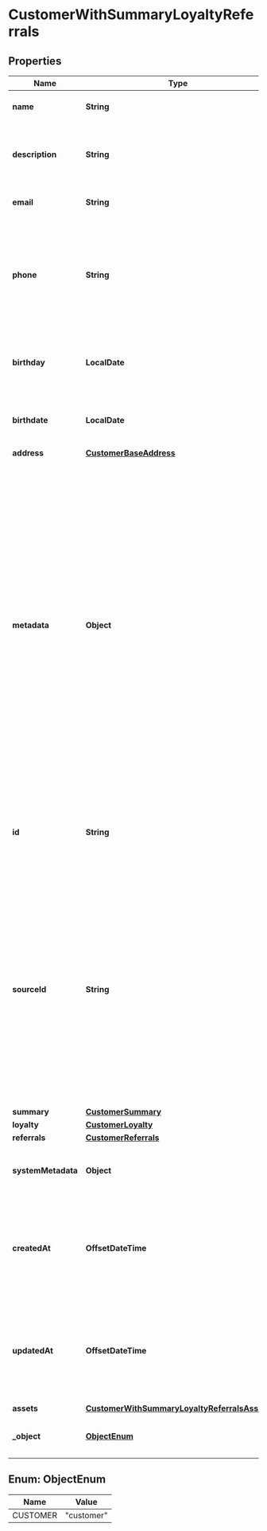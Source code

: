 

# CustomerWithSummaryLoyaltyReferrals


## Properties

| Name | Type | Description |
|------------ | ------------- | ------------- |
|**name** | **String** | Customer&#39;s first and last name. |
|**description** | **String** | An arbitrary string that you can attach to a customer object. |
|**email** | **String** | Customer&#39;s email address. |
|**phone** | **String** | Customer&#39;s phone number. This parameter is mandatory when you try to send out codes to customers via an SMS channel. |
|**birthday** | **LocalDate** | &#x60;Deprecated&#x60;. ~~Customer&#39;s birthdate; format YYYY-MM-DD~~. |
|**birthdate** | **LocalDate** | Customer&#39;s birthdate; format YYYY-MM-DD. |
|**address** | [**CustomerBaseAddress**](CustomerBaseAddress.md) |  |
|**metadata** | **Object** | A set of custom key/value pairs that you can attach to a customer. The metadata object stores all custom attributes assigned to the customer. It can be useful for storing additional information about the customer in a structured format. This metadata can be used for validating whether the customer qualifies for a discount or it can be used in building customer segments. |
|**id** | **String** | The ID of an existing customer that will be linked to redemption in this request. |
|**sourceId** | **String** | A unique identifier of the customer who validates a voucher. It can be a customer ID or email from a CRM system, database, or a third-party service. If you also pass a customer ID (unique ID assigned by Voucherify), the source ID will be ignored. |
|**summary** | [**CustomerSummary**](CustomerSummary.md) |  |
|**loyalty** | [**CustomerLoyalty**](CustomerLoyalty.md) |  |
|**referrals** | [**CustomerReferrals**](CustomerReferrals.md) |  |
|**systemMetadata** | **Object** | Object used to store system metadata information. |
|**createdAt** | **OffsetDateTime** | Timestamp representing the date and time when the customer was created. The value is shown in the ISO 8601 format. |
|**updatedAt** | **OffsetDateTime** | Timestamp representing the date and time when the customer was updated. The value is shown in the ISO 8601 format. |
|**assets** | [**CustomerWithSummaryLoyaltyReferralsAssets**](CustomerWithSummaryLoyaltyReferralsAssets.md) |  |
|**_object** | [**ObjectEnum**](#ObjectEnum) | The type of the object represented by JSON. |



## Enum: ObjectEnum

| Name | Value |
|---- | -----|
| CUSTOMER | &quot;customer&quot; |



